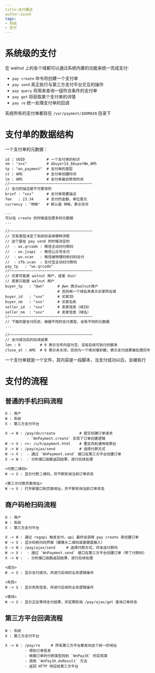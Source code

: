 ```yaml
---
title:支付概述
author:zozoh
tags:
- 系统
- 支付
---
```


# 系统级的支付

在 walnut 上的各个域都可以通过系统内置的功能来统一完成支付:

 - `pay create` 命令将创建一个支付单
 - `pay send` 真正执行与第三方支付平台交互的操作
 - `pay query` 将用来查询一组符合条件的支付单
 - `pay get` 将获取某个支付单的详情
 - `pay re` 统一处理支付单的回调

系统所有的支付单都存在 `/var/payment/$DOMAIN` 目录下

# 支付单的数据结构

一个支付单的元数据：

```
id : UUID          # 一个支付单的标识
nm : "xxx"         # $buyerId_$buyerNm_AMS
tp : "wn_payment"  # 支付单的类型
ct : AMS           # 支付单创建时间
lm : AMS           # 支付单最后修改时间
//~~~~~~~~~~~~~~~~~~~~~~~~~~~~~~~~~~~~~~
// 支付的描述是不可更改的
brief : "xxx"      # 支付单简要描述
fee   : 23.34      # 支付的金额，单位是元
currency : "RMB"   # 默认是 RMB，表示货币

...
可以在 create 的时候追加更多的元数据
...

//~~~~~~~~~~~~~~~~~~~~~~~~~~~~~~~~~~~~~~
// 交易类型决定了系统将采用哪种流程
// 这个是在 pay send 的时候决定的
//  - wx.qrcode : 微信主动扫付款码
//  - wx.jsapi  : 微信公众号支付
//  - wx.scan   : 微信被物理码枪扫码支付
//  - zfb.scan  : 支付宝主动扫付款码
pay_tp   : "wx.qrcode"
//~~~~~~~~~~~~~~~~~~~~~~~~~~~~~~~~~~~~~~
// 买家可能是 walnut 用户，或者 dusr 
// 卖家只能是 walnut 用户
buyer_tp   : "@wn"      # @wn 表示walnut用户
                        # 否则用一个域名来表示买家所在域
buyer_id   : "xxx"      # 买家ID
buyer_nm   : "xxx"      # 买家名称
seller_id  : "xxx"      # 卖家信息（域ID）
seller_nm  : "xxx"      # 卖家信息（域名）
//~~~~~~~~~~~~~~~~~~~~~~~~~~~~~~~~~~~~~~
// 下面的是支付历史，根据不同的支付类型，会有不同的元数据
...

//~~~~~~~~~~~~~~~~~~~~~~~~~~~~~~~~~~~~~~
// 支付成功后的后续结果
len : 0         # 0 表示文件内容为空，没有后续可执行的脚本
close_at : AMS  # 0 表示未关闭，否则为一个绝对毫秒数，表示支付结果被处理完毕
```

一个支付单就是一个文件，其内容是一段脚本，当支付成功以后，会被执行

# 支付的流程


## 普通的手机扫码流程

```
U : 用户
W : 系统
X : 第三方支付平台

U -> W : /pay/do/create           # 提交创建订单请求
          - `WnPayment.create` 实现了订单创建逻辑
W -> U : >>: /u/h/payment.html    # 重定向到通用收款台
U -> W : /pay/ajax/send           # 选择付款方式
W -> X :  - 通过 `WnPayment.send` 接口在第三方平台创建订单
X -> W :  - 分析接口函数返回结果，进行后续处理

<付款二维码>
W -> U : 显示付款二维码，并不断轮询当前订单状态

<第三方付款页面地址>
W -> U : 打开新窗口到页面地址，并不断轮询当前订单状态
```

## 商户码枪扫码流程

```
U : 用户
W : 系统
X : 第三方支付平台

U -> W : 通过 regapi 触发支付，api 最终会调用 pay create 来创建订单
W -> U : 显示码枪扫码界面（摄像头二维码或者键盘输入）
U -> W : /pay/ajax/send     # 选择付款方式，并发送付款吗
W -> X :  - 通过 `WnPayment.send` 接口在第三方平台创建订单（带了付款码）
X -> W :  - 分析接口函数返回结果，进行后续处理

<成功>
W -> U : 显示支付成功，并进行后续的业务逻辑操作

<失败>
W -> U : 显示失败信息，并进行后续的业务逻辑操作

<等待>
W -> U : 显示正在等待支付结果，并定期轮询 /pay/ajax/get 查询订单状态
```

## 第三方平台回调流程

```
W : 系统
X : 第三方支付平台

X -> W : /pay/re     # 所有第三方平台都发向这个统一的地址
         - 得到订单信息
         - 根据订单的付款类型找到 `WnPay3X` 的实现类
         - 调用 `WnPay3X.doResult` 方法
         - 返回 HTTP 响应给第三方平台 
```




